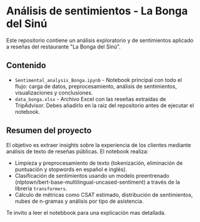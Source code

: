 # Análisis de sentimientos - La Bonga del Sinú

Este repositorio contiene un análisis exploratorio y de sentimientos aplicado a reseñas del restaurante "La Bonga del Sinú". 

## Contenido

- `Sentimental_analysis_Bonga.ipynb` - Notebook principal con todo el flujo: carga de datos, preprocesamiento, análisis de sentimientos, visualizaciones y conclusiones.
- `data_bonga.xlsx` -  Archivo Excel con las reseñas extraídas de TripAdvisor. Debes añadirlo en la raíz del repositorio antes de ejecutar el notebook.


## Resumen del proyecto

El objetivo es extraer insights sobre la experiencia de los clientes mediante análisis de texto de reseñas públicas. El notebook realiza:

- Limpieza y preprocesamiento de texto (tokenización, eliminación de puntuación y stopwords en español e inglés).
- Clasificación de sentimientos usando un modelo preentrenado (nlptown/bert-base-multilingual-uncased-sentiment) a través de la librería `transformers`.
- Cálculo de métricas como CSAT estimado, distribución de sentimientos, nubes de n-gramas y análisis por tipo de asistencia.


Te invito a  leer  el notebbook para una explicación mas detallada.
